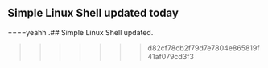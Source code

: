 ## Simple Linux Shell updated today
====yeahh
 .## Simple Linux Shell updated.
>>>>>>> d82cf78cb2f79d7e7804e865819f41af079cd3f3
